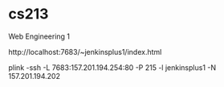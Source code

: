 # cs213
Web Engineering 1

http://localhost:7683/~jenkinsplus1/index.html

 plink -ssh -L 7683:157.201.194.254:80 -P 215 -l jenkinsplus1 -N 157.201.194.202 